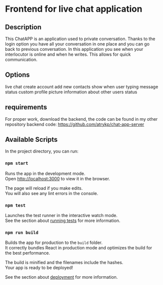 # Frontend for live chat application

## Description

This ChatAPP is an application used to private conversation.
Thanks to the login option you have all your conversation in one place and you
can go back to previous conversation.
In this application you see when your interlocutor is online and when he writes.
This allows for quick communication.

## Options

live chat
create account
add new contacts
show when user typing
message status
custom profile picture
information about other users status

## requirements

For proper work, download the backend, the code can be found in my other repository
backend code: https://github.com/atrykp/chat-app-server

## Available Scripts

In the project directory, you can run:

### `npm start`

Runs the app in the development mode.\
Open [http://localhost:3000](http://localhost:3000) to view it in the browser.

The page will reload if you make edits.\
You will also see any lint errors in the console.

### `npm test`

Launches the test runner in the interactive watch mode.\
See the section about [running tests](https://facebook.github.io/create-react-app/docs/running-tests) for more information.

### `npm run build`

Builds the app for production to the `build` folder.\
It correctly bundles React in production mode and optimizes the build for the best performance.

The build is minified and the filenames include the hashes.\
Your app is ready to be deployed!

See the section about [deployment](https://facebook.github.io/create-react-app/docs/deployment) for more information.
